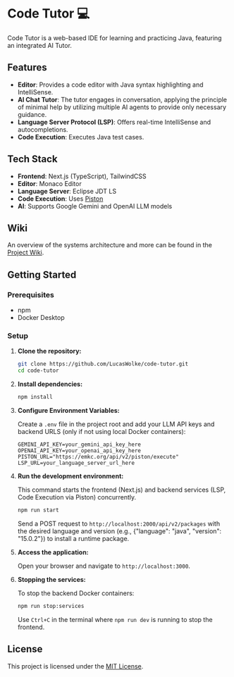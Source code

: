 # Code Tutor 💻

Code Tutor is a web-based IDE for learning and practicing Java, featuring an integrated AI Tutor.

## Features

- **Editor**: Provides a code editor with Java syntax highlighting and IntelliSense.
- **AI Chat Tutor**: The tutor engages in conversation, applying the principle of minimal help by utilizing multiple AI agents to provide only necessary guidance.
- **Language Server Protocol (LSP)**: Offers real-time IntelliSense and autocompletions.
- **Code Execution**: Executes Java test cases.

## Tech Stack

- **Frontend**: Next.js (TypeScript), TailwindCSS
- **Editor**: Monaco Editor
- **Language Server**: Eclipse JDT LS
- **Code Execution**: Uses [Piston](https://github.com/engineer-man/piston)
- **AI**: Supports Google Gemini and OpenAI LLM models

## Wiki

An overview of the systems architecture and more can be found in the [Project Wiki](https://github.com/LucasWolke/code-tutor/wiki/).

## Getting Started

### Prerequisites

- npm
- Docker Desktop

### Setup

1.  **Clone the repository:**

    ```bash
    git clone https://github.com/LucasWolke/code-tutor.git
    cd code-tutor
    ```

2.  **Install dependencies:**

    ```bash
    npm install
    ```

3.  **Configure Environment Variables:**

    Create a `.env` file in the project root and add your LLM API keys and backend URLS (only if not using local Docker containers):

    ```env
    GEMINI_API_KEY=your_gemini_api_key_here
    OPENAI_API_KEY=your_openai_api_key_here
    PISTON_URL="https://emkc.org/api/v2/piston/execute"
    LSP_URL=your_language_server_url_here
    ```

4.  **Run the development environment:**

    This command starts the frontend (Next.js) and backend services (LSP, Code Execution via Piston) concurrently.

    ```bash
    npm run start
    ```

    Send a POST request to `http://localhost:2000/api/v2/packages` with the desired language and version (e.g., {"language": "java", "version": "15.0.2"}) to install a runtime package.

5.  **Access the application:**

    Open your browser and navigate to `http://localhost:3000`.

6.  **Stopping the services:**

    To stop the backend Docker containers:

    ```bash
    npm run stop:services
    ```

    Use `Ctrl+C` in the terminal where `npm run dev` is running to stop the frontend.

## License

This project is licensed under the [MIT License](./LICENSE).
